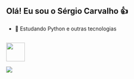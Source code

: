## Olá! Eu sou o Sérgio Carvalho 👍


- 🌱 Estudando Python e outras tecnologias 

##
<img height="50" width="50" src="https://cdn.jsdelivr.net/gh/devicons/devicon/icons/python/python-original-wordmark.svg" />

<a href="https://www.linkedin.com/in/s%C3%A9rgio-freire-66967122a/" target="_blank"><img  src="https://img.shields.io/badge/LinkedIn-0077B5?style=for-the-badge&logo=linkedin&logoColor=white"></a>

 ##
 


          
